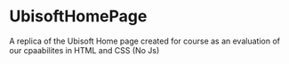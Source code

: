 # UbisoftHomePage

A replica of the Ubisoft Home page created for course as an evaluation of our cpaabilites in HTML and CSS (No Js)
